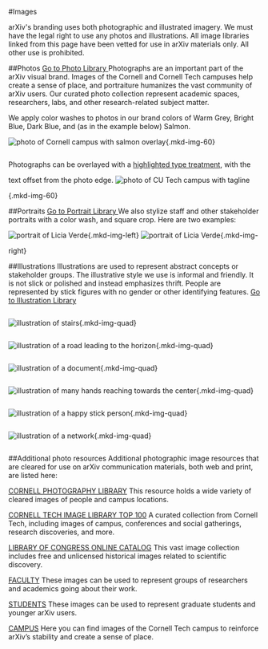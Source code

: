 #Images
<style>
img {
  margin: 1em 0;
}
.mkd-img-border {
  margin:1em 0px;
  padding:10px;
  border:.25em solid #ededed;
}
.mkd-horz-spacing {
  margin-right:1em;
  margin-left:1em;
}
.mkd-img-left {
  float:left;
  width:100%;
  margin-top:0;
}
.mkd-img-right {
  float:right;
  width:100%;
  margin-top:0;
}
.mkd-img-full {
  width:100% !important;
}
.mkd-img-60 {
  width:100% !important;
  margin:0 auto;
  display:block;
}
.mkd-img-quad {
  width:calc(50% - 1em);
  margin:0 .5em 0 0;
  display:block;
  float:left;
}
.mkd-img-thumb {
  max-width:150px !important;
}
.mkd-img-icon {
  border-radius:25%;
  width:150px;
  float:left;
  margin:0 .5em;
}
@media (min-width: 576px) {
  .mkd-img-left {
    width:calc(50% - 1.25em);
    margin-right:.5em;
  }
  .mkd-img-right {
    width:calc(50% - 1.25em);
    margin-left:.5em;
  }
  .mkd-img-60 {
    width:60% !important;
    margin:0 auto;
    display:block;
  }
  .mkd-img-quad {
    width:calc(25% - 1em);
    margin:0 .5em 0 0;
    display:block;
    float:left;
  }
}
</style>
arXiv's branding uses both photographic and illustrated imagery. We must have the legal right to use any photos and illustrations. All image libraries linked from this page have been vetted for use in arXiv materials only. All other use is prohibited.

##Photos <a href="https://cornell.box.com/v/arXiv-photo-library" class="button-fancy">Go to Photo Library <span> </span></a>
Photographs are an important part of the arXiv visual brand. Images of the Cornell and Cornell Tech campuses help create a sense of place, and portraiture humanizes the vast community of arXiv users. Our curated photo collection represent academic spaces, researchers, labs, and other research-related subject matter.

We apply color washes to photos in our brand colors of Warm Grey, Bright Blue, Dark Blue, and (as in the example below) Salmon.
![photo of Cornell campus with salmon overlay](images/brand-image-colorized-salmon.jpg){.mkd-img-60}

Photographs can be overlayed with a [highlighted type treatment](typography#highlighting), with the text offset from the photo edge.
![photo of CU Tech campus with tagline](images/brand-image-tagline.jpg){.mkd-img-60}

##Portraits
<a href="https://cornell.box.com/s/thg5f7qaxmfvr2yawv1vb85inaz9acu4" class="button-fancy">Go to Portrait Library <span> </span></a>
We also stylize staff and other stakeholder portraits with a color wash, and square crop. Here are two examples:
![portrait of Licia Verde](images/brand-image-portrait.jpg){.mkd-img-left}
![portrait of Licia Verde](images/brand-image-portrait-2.jpg){.mkd-img-right}


##Illustrations
Illustrations are used to represent abstract concepts or stakeholder groups. The illustrative style we use is informal and friendly. It is not slick or polished and instead emphasizes thrift. People are represented by stick figures with no gender or other identifying features.
<a href="https://cornell.box.com/v/arXiv-illustration-library" class="button-fancy">Go to Illustration Library <span> </span></a>

![illustration of stairs](images/brand-image-illustration-1.jpg){.mkd-img-quad}
![illustration of a road leading to the horizon](images/brand-image-illustration-2.jpg){.mkd-img-quad}
![illustration of a document](images/brand-image-illustration-3.jpg){.mkd-img-quad}
![illustration of many hands reaching towards the center](images/brand-image-illustration-4.jpg){.mkd-img-quad}
![illustration of a happy stick person](images/brand-image-illustration-5.jpg){.mkd-img-quad}
![illustration of a network](images/brand-image-illustration-6.jpg){.mkd-img-quad}





##Additional photo resources
Additional photographic image resources that are cleared for use on arXiv communication materials, both web and print, are listed here:

[CORNELL PHOTOGRAPHY LIBRARY](https://photo.cornell.edu/)
This resource holds a wide variety of cleared images of people and campus locations.

[CORNELL TECH IMAGE LIBRARY TOP 100](https://cornell.app.box.com/s/rpl81q6go7s9qq0nm7ndw2tw7hfh8079)
A curated collection from Cornell Tech, including images of campus, conferences and social gatherings, research discoveries, and more.

[LIBRARY OF CONGRESS ONLINE CATALOG](http://www.loc.gov/pictures/search/CU)
This vast image collection includes free and unlicensed historical images related to scientific discovery.

[FACULTY](https://cornell.app.box.com/s/rpl81q6go7s9qq0nm7ndw2tw7h-fh8079/folder/45111358461CU)
These images can be used to represent groups of researchers and academics going about their work.

[STUDENTS](https://cornell.app.box.com/s/rpl81q6go7s9qq0nm7ndw2tw7h-fh8079/folder/118875861190CU: )
These images can be used to represent graduate students and younger arXiv users.

[CAMPUS](https://cornell.app.box.com/s/rpl81q6go7s9qq0nm7ndw2tw7h-fh8079/folder/45111410232)
Here you can find images of the Cornell Tech campus to reinforce arXiv’s stability and create a sense of place.
